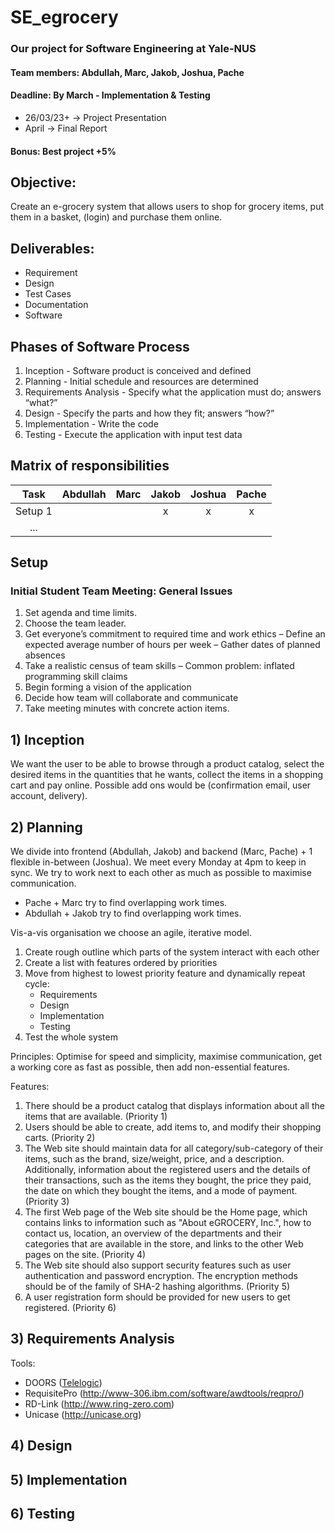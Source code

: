 # SE_egrocery
### Our project for Software Engineering at Yale-NUS
#### Team members: Abdullah, Marc, Jakob, Joshua, Pache
#### Deadline:   By March - Implementation & Testing
- 26/03/23+ -> Project Presentation
- April -> Final Report
#### Bonus: Best project +5%

## Objective:
Create an e-grocery system that allows users to shop for grocery items, put them in a basket, (login) and purchase them online.

## Deliverables:
- Requirement
- Design
- Test Cases
- Documentation
- Software

## Phases of Software Process
1. Inception - Software product is conceived and defined
2. Planning - Initial schedule and resources are determined
3. Requirements Analysis - Specify what the application must do; answers “what?”
4. Design - Specify the parts and how they fit; answers “how?”
5. Implementation - Write the code
6. Testing - Execute the application with input test data

## Matrix of responsibilities
|   Task   | Abdullah |   Marc   |  Jakob   |  Joshua  |  Pache   |
| :------: | :------: | :------: | :------: | :------: | :------: |
|  Setup 1 |          |          |     x    |      x   |      x   |
|   ...    |          |          |          |          |          |

## Setup

### Initial Student Team Meeting: General Issues
1. Set agenda and time limits.
2. Choose the team leader. 
3. Get everyone’s commitment to required time and work ethics
– Define an expected average number of hours per week
– Gather dates of planned absences
4. Take a realistic census of team skills
– Common problem: inflated programming skill claims
5. Begin forming a vision of the application
6. Decide how team will collaborate and communicate
7. Take meeting minutes with concrete action items.
   
## 1) Inception
We want the user to be able to browse through a product catalog, select the desired items in the quantities that he wants, collect the items in a shopping cart and pay online. Possible add ons would be (confirmation email, user account, delivery).

## 2) Planning
We divide into frontend (Abdullah, Jakob) and backend (Marc, Pache) + 1 flexible in-between (Joshua).
We meet every Monday at 4pm to keep in sync. We try to work next to each other as much as possible to maximise communication.
- Pache + Marc try to find overlapping work times.
- Abdullah + Jakob try to find overlapping work times.

Vis-a-vis organisation we choose an agile, iterative model.
1) Create rough outline which parts of the system interact with each other
2) Create a list with features ordered by priorities
3) Move from highest to lowest priority feature and dynamically repeat cycle:
   - Requirements
   - Design
   - Implementation
   - Testing
4) Test the whole system

Principles: Optimise for speed and simplicity, maximise communication, get a working core as fast as possible, then add non-essential features.

Features:
1. There should be a product catalog that displays information about all the items that are 
available. (Priority 1)
2. Users should be able to create, add items to, and modify their shopping carts. (Priority 2)
3. The Web site should maintain data for all category/sub-category of their items, such as the 
brand, size/weight, price, and a description. Additionally, information about the registered 
users and the details of their transactions, such as the items they bought, the price they 
paid, the date on which they bought the items, and a mode of payment. (Priority 3)
4. The first Web page of the Web site should be the Home page, which contains links to 
information such as "About eGROCERY, Inc.", how to contact us, location, an overview of 
the departments and their categories that are available in the store, and links to the other 
Web pages on the site. (Priority 4)
5. The Web site should also support security features such as user authentication and 
password encryption. The encryption methods should be of the family of SHA-2 hashing 
algorithms.  (Priority 5)
6. A user registration form should be provided for new users to get registered.  (Priority 6)


## 3) Requirements Analysis
Tools:
- DOORS ([Telelogic](http://www.telelogic/))
- RequisitePro (http://www-306.ibm.com/software/awdtools/reqpro/)
- RD-Link (http://www.ring-zero.com)
- Unicase (http://unicase.org)

## 4) Design

## 5) Implementation

## 6) Testing
